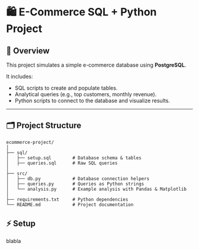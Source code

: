 # 🛍️ E-Commerce SQL + Python Project

## 📌 Overview
This project simulates a simple e-commerce database using **PostgreSQL**.  

It includes:
- SQL scripts to create and populate tables.
- Analytical queries (e.g., top customers, monthly revenue).
- Python scripts to connect to the database and visualize results.

---

## 🗂️ Project Structure

```text
ecommerce-project/
│
├── sql/
│   ├── setup.sql        # Database schema & tables
│   ├── queries.sql      # Raw SQL queries
│
├── src/
│   ├── db.py            # Database connection helpers
│   ├── queries.py       # Queries as Python strings
│   └── analysis.py      # Example analysis with Pandas & Matplotlib
│
├── requirements.txt     # Python dependencies
└── README.md            # Project documentation
```

## ⚡ Setup

blabla